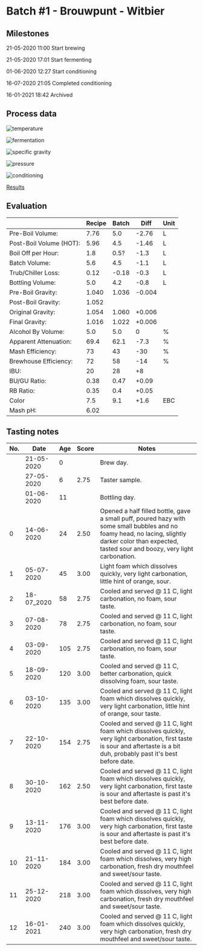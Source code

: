 # Batch #1 - Brouwpunt - Witbier

## Milestones

21-05-2020 11:00 Start brewing

21-05-2020 17:01 Start fermenting

01-06-2020 12:27 Start conditioning

16-07-2020 21:05 Completed conditioning

16-01-2021 18:42 Archived

## Process data

![temperature](temperature.png)

![fermentation](fermentation.png)

![specific gravity](gravity.png)

![pressure](pressure.png)

![conditioning](conditioning.png)

[Results](./Batch_1_Brouwpunt_Witbier_results.pdf)

## Evaluation

|                         | Recipe | Batch  | Diff   | Unit |
|-------------------------|--------|--------|--------|------|
| Pre-Boil Volume:        | 7.76   |  5.0   | -2.76  | L    |
| Post-Boil Volume (HOT): | 5.96   |  4.5   | -1.46  | L    |
| Boil Off per Hour:      | 1.8    |  0.5?  | -1.3   | L    |
| Batch Volume:           | 5.6    |  4.5   | -1.1   | L    |
| Trub/Chiller Loss:      | 0.12   | -0.18  | -0.3   | L    |
| Bottling Volume:        | 5.0    |  4.2   | -0.8   | L    |
| Pre-Boil Gravity:       | 1.040  |  1.036 | -0.004 |      |
| Post-Boil Gravity:      | 1.052  |        |        |      |
| Original Gravity:       | 1.054  |  1.060 | +0.006 |      |
| Final Gravity:          | 1.016  |  1.022 | +0.006 |      |
| Alcohol By Volume:      | 5.0    |  5.0   |  0     | %    |
| Apparent Attenuation:   | 69.4   | 62.1   | -7.3   | %    |
| Mash Efficiency:        | 73     | 43     | -30    | %    |
| Brewhouse Efficiency:   | 72     | 58     | -14    | %    |
| IBU:                    | 20     | 28     | +8     |      |
| BU/GU Ratio:            | 0.38   | 0.47   | +0.09  |      |
| RB Ratio:               | 0.35   | 0.4    | +0.05  |      |
| Color                   | 7.5    | 9.1    | +1.6   | EBC  |
| Mash pH:                | 6.02   |        |        |      |

## Tasting notes

| No. | Date       | Age | Score | Notes |
|-----|------------|-----|-------|-------|
|     | 21-05-2020 |   0 |       | Brew day. |
|     | 27-05-2020 |   6 |  2.75 | Taster sample. |
|     | 01-06-2020 |  11 |       | Bottling day. |
|   0 | 14-06-2020 |  24 |  2.50 | Opened a half filled bottle, gave a small puff, poured hazy with some small bubbles and no foamy head, no lacing, slightly darker color than expected, tasted sour and boozy, very light carbonation. |
|   1 | 05-07-2020 |  45 |  3.00 | Light foam which dissolves quickly, very light carbonation, little hint of orange, sour. |
|   2 | 18-07_2020 |  58 |  2.75 | Cooled and served @ 11 C, light carbonation, no foam, sour taste. |
|   3 | 07-08-2020 |  78 |  2.75 | Cooled and served @ 11 C, light carbonation, no foam, sour taste. |
|   4 | 03-09-2020 | 105 |  2.75 | Cooled and served @ 11 C, light carbonation, no foam, sour taste. |
|   5 | 18-09-2020 | 120 |  3.00 | Cooled and served @ 11 C, better carbonation, quick dissolving foam, sour taste. |
|   6 | 03-10-2020 | 135 |  3.00 | Cooled and served @ 11 C, light foam which dissolves quickly, very light carbonation, little hint of orange, sour taste. |
|   7 | 22-10-2020 | 154 |  2.75 | Cooled and served @ 11 C, light foam which dissolves quickly, very light carbonation, first taste is sour and aftertaste is a bit duh, probably past it's best before date. |
|   8 | 30-10-2020 | 162 |  2.50 | Cooled and served @ 11 C, light foam which dissolves quickly, very light carbonation, first taste is sour and aftertaste is past it's best before date. |
|   9 | 13-11-2020 | 176 |  3.00 | Cooled and served @ 11 C, light foam which dissolves quickly, very high carbonation, first taste is sour and aftertaste is past it's best before date. |
|  10 | 21-11-2020 | 184 |  3.00 | Cooled and served @ 11 C, light foam which dissolves, very high carbonation, fresh dry mouthfeel and sweet/sour taste. |
|  11 | 25-12-2020 | 218 |  3.00 | Cooled and served @ 11 C, light foam which dissolves, very high carbonation, fresh dry mouthfeel and sweet/sour taste. |
|  12 | 16-01-2021 | 240 |  3.00 | Cooled and served @ 11 C, light foam which dissolves quickly, very high carbonation, fresh dry mouthfeel and sweet/sour taste. |
